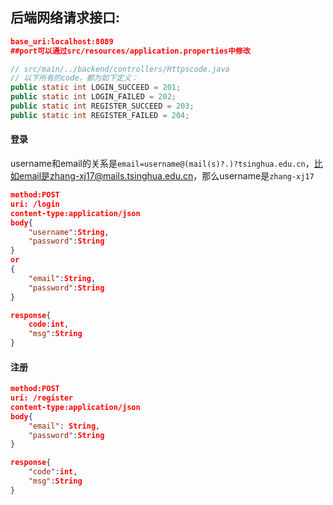 ## 后端网络请求接口:

```json
base_uri:localhost:8089
##port可以通过src/resources/application.properties中修改
```

```java
// src/main/../backend/controllers/Httpscode.java
// 以下所有的code，都为如下定义：
public static int LOGIN_SUCCEED = 201;
public static int LOGIN_FAILED = 202;
public static int REGISTER_SUCCEED = 203;
public static int REGISTER_FAILED = 204;
```

#### 登录

username和email的关系是`email=username@(mail(s)?.)?tsinghua.edu.cn`，比如email是zhang-xj17@mails.tsinghua.edu.cn，那么username是`zhang-xj17`

```json
method:POST
uri: /login
content-type:application/json
body{
    "username":String,
    "password":String
}
or
{
  	"email":String,
    "password":String
}
```
```json
response{
	code:int,
    "msg":String
}
```

#### 注册

```json
method:POST
uri: /register
content-type:application/json
body{
    "email": String,
    "password":String
}
```
```json
response{
    "code":int,
    "msg":String
}
```


